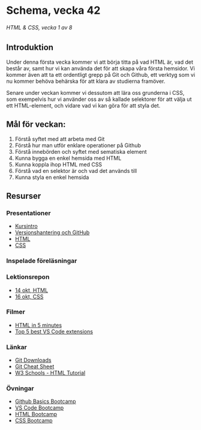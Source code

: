 # Schema, vecka 42
###### HTML & CSS, vecka 1 av 8

## Introduktion

Under denna första vecka kommer vi att börja titta på vad HTML är, vad det består av, samt hur vi kan använda det för att skapa våra första hemsidor. Vi kommer även att ta ett ordentligt grepp på Git och Github, ett verktyg som vi nu kommer behöva behärska för att klara av studierna framöver.

Senare under veckan kommer vi dessutom att lära oss grunderna i CSS, som exempelvis hur vi använder oss av så kallade selektorer för att välja ut ett HTML-element, och vidare vad vi kan göra för att styla det.

## Mål för veckan:
1. Förstå syftet med att arbeta med Git
2. Förstå hur man utför enklare operationer på Github
3. Förstå innebörden och syftet med sematiska element
4. Kunna bygga en enkel hemsida med HTML
5. Kunna koppla ihop HTML med CSS
6. Förstå vad en selektor är och vad det används till
7. Kunna styla en enkel hemsida


## Resurser

### Presentationer
* [Kursintro](https://docs.google.com/presentation/d/1SdLLLz0Mfv1kdk_E62K_sXfaJXZ_Bfa6/edit?usp=sharing&ouid=117251319654116712560&rtpof=true&sd=true)
* [Versionshantering och GitHub](https://docs.google.com/presentation/d/1jWZzTJr8cb19PM_0GOTBD_peeEQzwll3/edit?usp=sharing&ouid=117251319654116712560&rtpof=true&sd=true)
* [HTML](https://docs.google.com/presentation/d/1OSvulGemuC6dqiNMx7vCgPU2Joxkkj4w/edit?usp=sharing&ouid=117251319654116712560&rtpof=true&sd=true)
* [CSS](https://docs.google.com/presentation/d/17Pbi9rZ3ptKJeYDEzffQ7rAmMPGjayB4/edit?usp=sharing&ouid=117251319654116712560&rtpof=true&sd=true)

### Inspelade föreläsningar


### Lektionsrepon
* [14 okt, HTML]()
* [16 okt, CSS](https://github.com/fu-html-css-fe24/lecture-16-okt-css)


### Filmer
* [HTML in 5 minutes](https://www.youtube.com/watch?v=salY_Sm6mv4)
* [Top 5 best VS Code extensions](https://www.youtube.com/watch?v=xQcpQfEumQw)

### Länkar
* [Git Downloads](https://git-scm.com/downloads)
* [Git Cheat Sheet](https://gist.github.com/Santosnr6/0741f2c607404f75fea8dc0910ded790)
* [W3 Schools - HTML Tutorial](https://www.w3schools.com/html/)

### Övningar
* [Github Basics Bootcamp](https://github.com/fu-html-css-fe24/exercise-github-basics-bootcamp/tree/main)
* [VS Code Bootcamp](https://github.com/fu-html-css-fe24/exercise-vscode-bootcamp)
* [HTML Bootcamp](https://github.com/fu-html-css-fe24/exercise-html-bootcamp/tree/main)
* [CSS Bootcamp](https://github.com/fu-html-css-fe24/exercise-css-bootcamp)





